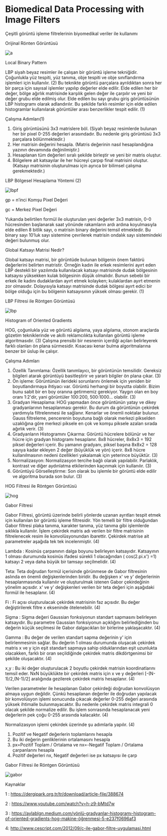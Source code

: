# Biomedical Data Processing with Image Filters
 Çeşitli görüntü işleme filtrelerinin biyomedikal veriler ile kullanımı

Orijinal Rönten Görüntüsü

![a](https://user-images.githubusercontent.com/58745898/184991383-dcdc47e3-1e49-4415-b896-3c4094bec526.jpg)

Local Binary Pattern

LBP siyah beyaz resimler ile çalışan bir görüntü işleme tekniğidir. Çoğunlukla yüz tespiti, yüz tanıma, obje tespiti ve obje sınıflandırma işlemleri için kullanılır. (2) Bu teknikte görüntü parçalara ayrıldıktan sonra her bir parça için sayısal işlemler yapılıp değerler elde edilir. Elde edilen her bir değer, bölge ağırlık matrisinde karşılık gelen değer ile çarpılır ve yeni bir değer grubu elde edilmiş olur. Elde edilen bu sayı grubu giriş görüntüsünün LBP histogramı olarak adlandırılır. Bu şekilde farklı resimler için elde edilen histogramlar kullanılarak görüntüler arası benzerlikler tespit edilir. (1)

Çalışma Adımları(1)

1.	Giriş görüntüsünü 3x3 matrislere böl. (Siyah beyaz resimlerde bulunan her bir pixel 0-255 değerleri arasındadır. Bu nedenle giriş görüntüsü 3x3 parçalara bölünmektedir.)
2.	Her matrisin değerini hesapla. (Matris değerinin nasıl hesaplandığına yazının devamında değinilmiştir.)
3.	Hesaplanan tüm değerleri sıralı şekilde birleştir ve yeni bir matris oluştur.
4.	Bölgelere ait katsayılar ile her hücreyi çarpıp final matrisini oluştur. (Katsayı matrisinin oluşturulması için ayrıca bir bilimsel çalışma gerekmektedir.)

LBP Bölgesel Hesaplama Yöntemi (2)

![lbpf](https://user-images.githubusercontent.com/58745898/184992767-f76dde8c-b3ae-453d-97b6-0f9f3924af14.png)

gp = n’inci Komşu Pixel Değeri

gc = Merkez Pixel Değeri

Yukarıda belirtilen formül ile oluşturulan yeni değerler 3x3 matrisin, 0-0 hücresinden başlanarak saat yönünde rakamların ardı ardına koyulmasıyla elde edilen 8 bitlik sayı, o matrisin binary değerini temsil etmektedir. Bu binary sayı 10’luk sayı sistemine çevrilerek matrisin ondalık sayı sistemindeki değeri bulunmuş olur.

Global Katsayı Matrisi Nedir? 

Global katsayı matrisi, bir görüntüde bulunan bölgenin önem faktörü değerlerini belirten matristir. Örneğin kadın ile erkek resimlerini ayırt eden LBP destekli bir yazılımda kullanılacak katsayı matrisinde dudak bölgesinin katsayısı yüksekken kulak bölgesinin düşük olmalıdır. Bunun sebebi bir erkek ile kadını dudaklardan ayırt etmek kolayken; kulaklardan ayırt etmenin zor olmasıdır. Dolayısıyla katsayı matrisinde dudak bölgesi ayırt edici bir bölge olduğu için bu bölgenin katsayısının yüksek olması gerekir. (1)

LBP Filtresi ile Röntgen Görüntüsü

![lbp](https://user-images.githubusercontent.com/58745898/184991412-d87a7989-1509-43ce-ac16-379e98f892fe.jpg)

Histogram of Oriented Gradients

HOG, çoğunlukla yüz ve görüntü algılama, yaya algılama, otonom araçlarda gözetim tekniklerinde ve akıllı reklamcılıkta kullanılan görüntü işleme algoritmasıdır. (3) Çalışma prensibi bir nesnenin içerdiği açıları belirleyerek farklı olanları ön plana sürmesidir. Kısacası kenar bulma algoritmalarına benzer bir üslup ile çalışır.

Çalışma Adımları

1.	Özellik Tanımlama: Özellik tanımlayıcı, bir görüntünün temsilidir. Gereksiz bilgileri atarak görüntüyü basitleştirir ve yararlı bilgiler ön plana çıkar. (3)
2.	Ön işleme: Görüntünün ilerideki sorunlarını önlemek için yeniden bir boyutlandırmaya ihtiyacı var. Görüntü herhangi bir boyutta olabilir. Bizim bunu sabit bir en boy oranına getirmemiz gerekiyor. Yaygın olan en boy oranı 1:2'dir, yani görüntüler 100:200, 500:1000… olabilir. (3)
3.	Gradyan Hesaplama: HOG yapmadan önce görüntünün yatay ve dikey gradyanlarının hesaplanması gerekir. Bu durum da görüntünün çekirdek yardımıyla filtrelenmesi ile sağlanır. Kenarlar ve önemli noktalar bulunur. Gauss filtreleme, pencerenin boyutuna bağlı olarak merkezi pikselden uzaklığına göre merkezi piksele en çok ve komşu piksele azalan sırada ağırlık verir. (3)
4.	Gradyanların Histogramını Çıkarma: Görüntü hücrelere bölünür ve her hücre için gradyan histogramı hesaplanır. 8x8 hücreler, 8x8x3 = 192 piksel değerleri içerir. Bu yamanın gradyanı, piksel başına 8x8x2 = 128 sayıya kadar ekleyen 2 değer (büyüklük ve yön) içerir. 8x8 hücre kullanılmasının nedeni özellikleri yakalamak için yeterince büyüktür. (3)
5.	Normalizasyon: Normalizasyon tercihe bağlı olarak yapılabilir. Parlaklık, kontrast ve diğer aydınlatma etkilerinden kaçınmak için kullanılır. (3)
6.	Görüntüyü Görselleştirme: Son olarak bu işlemle bir görüntü elde edilir ve algoritma burada son bulur. (3)

HOG Filtresi ile Röntgen Görüntüsü

![hog](https://user-images.githubusercontent.com/58745898/184991454-c1c98345-fa68-4755-9421-405041c73640.png)

Gabor Filtresi

Gabor Filtresi, görüntü üzerinde belirli yönlerde uzanan ayrıtları tespit etmek için kullanılan bir görüntü işleme filtresidir. Yön temelli bir filtre olduğundan Gabor filtresi plaka tanıma, karakter tanıma, yüz tanıma gibi işlemlerde sıklıkla kullanılır. İşlem çekirdek matris adı verilen bir filtre matrisinin filtrelenecek resim ile konvolüsyonundan ibarettir. Çekirdek matrise ait parametreler aşağıda tek tek incelenmiştir. (4)

Lambda : Kosinüs çarpanının dalga boyunu belirleyen katsayıdır. Katsayının 1 olması durumunda kosinüs ifadesi sürekli 1 olacağından ( cos(2.pi.x') =1) katsayı 2 veya daha büyük bir tamsayı seçilmelidir. (4)

Teta: Teta doğrudan formül içerisinde görünmese de Gabor filtresinin aslında en önemli değişkenlerinden biridir. Bu değişken x' ve y' değerlerinin hesaplanmasında kullanılır ve oluşturulmak istenen Gabor çekirdeğinin yönelim açısıdır. x' ve y' değişkenleri verilen bir teta değeri için aşağıdaki formül ile hesaplanır. (4)

Fi : Fi açısı oluşturulacak çekirdek matrisinin faz açısıdır. Bu değer değiştirilerek filtre x ekseninde ötelenebilir. (4)

Sigma : Sigma değeri Gaussian fonksiyonun standart sapmasını belirleyen katsayıdır. Bu parametre Gaussian fonksiyonun açıklığını belirlediğinden bu değerin küçük seçilmesi ile Gabor dalgacıkları bir birlerine yaklaşacaktır. (4)

Gamma : Bu değer de verilen standart sapma değerinin y' için belirlenmesinin sağlar. Bu değerin 1 olması durumunda oluşacak çekirdek matris x ve y için eşit standart sapmaya sahip olduklarından eşit uzunlukta olacakken, farklı bir oran seçildiğinde çekirdek matris dikdörtgenimsi bir şekilde oluşacaktır. (4)

x,y : Bu iki değer oluşturulacak 2 boyutlu çekirdek matrisin koordinatlarını temsil eder. NxN büyüklükte bir çekirdek matris için x ve y değerleri [-(N-1)/2,(N-1)/2] aralığında gezilerek çekirdek matris hesaplanır. (4)
 

Verilen parametreler ile hesaplanan Gabor çekirdeği doğrudan konvolüsyon almaya uygun değildir. Çünkü hesaplanan değerler ile doğrudan yapılacak bir konvolüsyon işlemi sonucunda çıkacak değerler 0-255 değeri arasında yüksek ihtimalle bulunmayacaktır. Bu nedenle çekirdek matris integrali 0 olacak şekilde normalize edilir. Bu işlem sonrasında hesaplanacak yeni değerlerin pek çoğu 0-255 arasında kalacaktır. (4)

Normalizasyon işlemi çekirdek üzerinde şu adımlarla yapılır. (4)

1.	Pozitif ve Negatif değerlerin toplamlarını hesapla
2.	Bu iki değerin genliklerinin ortalamasını hesapla
3.	px=Pozitif Toplam / Ortalama ve nx=-Negatif Toplam / Ortalama çarpanlarını hesapla
4.	Pozitif değerleri nx, Negatif değerleri ise px katsayısı ile çarp

Gabor Filtresi ile Röntgen Görüntüsü

![gabor](https://user-images.githubusercontent.com/58745898/184991499-39df876e-d0cc-41cd-9347-895069972b56.jpg)

Kaynaklar

1 : https://dergipark.org.tr/tr/download/article-file/388674

2 : https://www.youtube.com/watch?v=h-z9-bMtd7w

3 : https://aylablgn.medium.com/yönlü-gradyanlar-histogramı-histogram-of-oriented-gradients-hog-makine-öğrenmesi-5-e237f0696af3

4: http://www.cescript.com/2012/09/c-ile-gabor-filtre-uygulamasi.html
